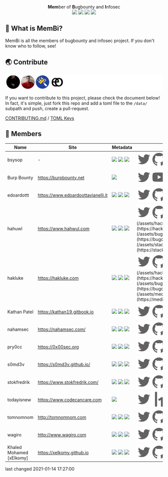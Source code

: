 <p align="center">
  <br>
  <a href=""><img src="https://user-images.githubusercontent.com/13212227/104335303-9cab5080-5536-11eb-8055-d8bf062b4fb1.png" alt="" width="300px;"></a>
  <br>
  <b>Mem</b>ber of <b>B</b>ugbounty and <b>I</b>nfosec
  <br>
  <img src="https://img.shields.io/badge/PRs-welcome-cyan">
  <img src="https://github.com/hahwul/MemBi/workflows/CodeQL/badge.svg">
  <img src="https://github.com/hahwul/MemBi/workflows/Contributors/badge.svg">
  <img src="https://github.com/hahwul/MemBi/workflows/Distribute/badge.svg">
</p>

## 🤔 What is MemBi? 
MemBi is all the members of bugbounty and infosec project. 
If you don't know who to follow, see!

## 🌏 Contribute
![](/CONTRIBUTORS.svg)

If you want to contribute to this project, please check the document below! In fact, it's simple, just fork this repo and add a toml file to the `/data/` subpath and push, create a pull-request.

[CONTRIBUTING.md](/CONTRIBUTING.md) / [TOML Keys](/data/README.md)

## 🌟 Members
| Name | Site | Metadata | Social |
| ------- | ------- | ------- | ------- |
bsysop | - | ![](https://img.shields.io/twitter/follow/bsysop?label=followers&logo=twitter&color=white&logoColor=white&style=flat-square) ![](https://img.shields.io/github/stars/bsysop?logo=gitHub&style=flat-square&color=white&logoColor=white) ![](https://img.shields.io/github/followers/bsysop?logo=gitHub&style=flat-square&color=white&logoColor=white)  | [![](/assets/twitter.svg)](https://twitter.com/bsysop)[![](/assets/github.svg)](https://github.com/bsysop)[![](/assets/hackerone.svg)](https://hackerone.com/bsysop)[![](/assets/bugcrowd.svg)](https://bugcrowd.com/bsysop) |
Burp Bounty | https://burpbounty.net | ![](https://img.shields.io/twitter/follow/BurpBounty?label=followers&logo=twitter&color=white&logoColor=white&style=flat-square)  | [![](/assets/twitter.svg)](https://twitter.com/BurpBounty)[![](/assets/youtube.svg)](https://www.youtube.com/channel/UCSq4R2o9_nGIMHWZ4H98GkQ) |
edoardottt | https://www.edoardoottavianelli.it | ![](https://img.shields.io/twitter/follow/edoardottt2?label=followers&logo=twitter&color=white&logoColor=white&style=flat-square) ![](https://img.shields.io/github/stars/edoardottt?logo=gitHub&style=flat-square&color=white&logoColor=white) ![](https://img.shields.io/github/followers/edoardottt?logo=gitHub&style=flat-square&color=white&logoColor=white)  | [![](/assets/twitter.svg)](https://twitter.com/edoardottt2)[![](/assets/github.svg)](https://github.com/edoardottt)[![](/assets/youtube.svg)](https://www.youtube.com/channel/UCBoJMSbkCGdardyMyuYNyHA)[![](/assets/instagram.svg)](https://instagram.com/edoardottt)[![](/assets/hackerone.svg)](https://hackerone.com/edaordottt)[![](/assets/bugcrowd.svg)](https://bugcrowd.com/edoardottt) |
hahuwl | https://www.hahwul.com | ![](https://img.shields.io/twitter/follow/hahwul?label=followers&logo=twitter&color=white&logoColor=white&style=flat-square) ![](https://img.shields.io/github/stars/hahwul?logo=gitHub&style=flat-square&color=white&logoColor=white) ![](https://img.shields.io/github/followers/hahwul?logo=gitHub&style=flat-square&color=white&logoColor=white)  | [![](/assets/twitter.svg)](https://twitter.com/hahwul)[![](/assets/github.svg)](https://github.com/hahwul)[![](/assets/youtube.svg)](http://youtube.com/c/하훌)[![](/assets/instagram.svg)](https://instagram.com/hahwul_)[![](/assets/hackerone.svg)](https://hackerone.com/hahwul)[![](/assets/bugcrowd.svg)](https://bugcrowd.com/hahwul)[![](/assets/stackoverflow.svg)](https://stackoverflow.com/users/11547708/hahwul) |
hakluke | https://hakluke.com | ![](https://img.shields.io/twitter/follow/hakluke?label=followers&logo=twitter&color=white&logoColor=white&style=flat-square) ![](https://img.shields.io/github/stars/hakluke?logo=gitHub&style=flat-square&color=white&logoColor=white) ![](https://img.shields.io/github/followers/hakluke?logo=gitHub&style=flat-square&color=white&logoColor=white)  | [![](/assets/twitter.svg)](https://twitter.com/hakluke)[![](/assets/github.svg)](https://github.com/hakluke)[![](/assets/youtube.svg)](https://www.youtube.com/hakluke)[![](/assets/instagram.svg)](https://instagram.com/hakluke_)[![](/assets/hackerone.svg)](https://hackerone.com/hakluke)[![](/assets/bugcrowd.svg)](https://bugcrowd.com/hakluke)[![](/assets/medium.svg)](https://medium.com/@hakluke) |
Kathan Patel | https://kathan19.gitbook.io | ![](https://img.shields.io/twitter/follow/KathanP19?label=followers&logo=twitter&color=white&logoColor=white&style=flat-square) ![](https://img.shields.io/github/stars/KathanP19?logo=gitHub&style=flat-square&color=white&logoColor=white) ![](https://img.shields.io/github/followers/KathanP19?logo=gitHub&style=flat-square&color=white&logoColor=white)  | [![](/assets/twitter.svg)](https://twitter.com/KathanP19)[![](/assets/github.svg)](https://github.com/KathanP19) |
nahamsec | https://nahamsec.com/ | ![](https://img.shields.io/twitter/follow/nahamsec?label=followers&logo=twitter&color=white&logoColor=white&style=flat-square) ![](https://img.shields.io/github/stars/nahamsec?logo=gitHub&style=flat-square&color=white&logoColor=white) ![](https://img.shields.io/github/followers/nahamsec?logo=gitHub&style=flat-square&color=white&logoColor=white)  | [![](/assets/twitter.svg)](https://twitter.com/nahamsec)[![](/assets/github.svg)](https://github.com/nahamsec)[![](/assets/youtube.svg)](https://www.youtube.com/c/nahamsec)[![](/assets/instagram.svg)](https://instagram.com/nahamsec)[![](/assets/facebook.svg)](https://facebook.com/nahamsec1)[![](/assets/hackerone.svg)](https://hackerone.com/nahamsec)[![](/assets/bugcrowd.svg)](https://bugcrowd.com/Nahamsec) |
pry0cc | https://0x00sec.org | ![](https://img.shields.io/twitter/follow/pry0cc?label=followers&logo=twitter&color=white&logoColor=white&style=flat-square) ![](https://img.shields.io/github/stars/pry0cc?logo=gitHub&style=flat-square&color=white&logoColor=white) ![](https://img.shields.io/github/followers/pry0cc?logo=gitHub&style=flat-square&color=white&logoColor=white)  | [![](/assets/twitter.svg)](https://twitter.com/pry0cc)[![](/assets/github.svg)](https://github.com/pry0cc)[![](/assets/hackerone.svg)](https://hackerone.com/pry0cc) |
s0md3v | https://s0md3v.github.io/ | ![](https://img.shields.io/twitter/follow/s0md3v?label=followers&logo=twitter&color=white&logoColor=white&style=flat-square) ![](https://img.shields.io/github/stars/s0md3v?logo=gitHub&style=flat-square&color=white&logoColor=white) ![](https://img.shields.io/github/followers/s0md3v?logo=gitHub&style=flat-square&color=white&logoColor=white)  | [![](/assets/twitter.svg)](https://twitter.com/s0md3v)[![](/assets/github.svg)](https://github.com/s0md3v)[![](/assets/instagram.svg)](https://instagram.com/s0md3v)[![](/assets/facebook.svg)](https://facebook.com/somdev.sangwan) |
stokfredrik | https://www.stokfredrik.com/ | ![](https://img.shields.io/twitter/follow/stokfredrik?label=followers&logo=twitter&color=white&logoColor=white&style=flat-square) ![](https://img.shields.io/github/stars/stokfredrik?logo=gitHub&style=flat-square&color=white&logoColor=white) ![](https://img.shields.io/github/followers/stokfredrik?logo=gitHub&style=flat-square&color=white&logoColor=white)  | [![](/assets/twitter.svg)](https://twitter.com/stokfredrik)[![](/assets/github.svg)](https://github.com/stokfredrik)[![](/assets/youtube.svg)](https://youtube.com/stokfredrik)[![](/assets/instagram.svg)](https://instagram.com/stokfredrik)[![](/assets/hackerone.svg)](https://hackerone.com/stok)[![](/assets/bugcrowd.svg)](https://bugcrowd.com/stok) |
todayisnew | https://www.codecancare.com | ![](https://img.shields.io/twitter/follow/codecancare?label=followers&logo=twitter&color=white&logoColor=white&style=flat-square)  | [![](/assets/twitter.svg)](https://twitter.com/codecancare)[![](/assets/hackerone.svg)](https://hackerone.com/todayisnew)[![](/assets/bugcrowd.svg)](https://bugcrowd.com/todayisnew) |
tomnomnom | http://tomnomnom.com | ![](https://img.shields.io/twitter/follow/tomnomnom?label=followers&logo=twitter&color=white&logoColor=white&style=flat-square) ![](https://img.shields.io/github/stars/tomnomnom?logo=gitHub&style=flat-square&color=white&logoColor=white) ![](https://img.shields.io/github/followers/tomnomnom?logo=gitHub&style=flat-square&color=white&logoColor=white)  | [![](/assets/twitter.svg)](https://twitter.com/tomnomnom)[![](/assets/github.svg)](https://github.com/tomnomnom)[![](/assets/hackerone.svg)](https://hackerone.com/tomnomnom)[![](/assets/bugcrowd.svg)](https://bugcrowd.com/tomnomnom) |
wagiro | http://www.wagiro.com | ![](https://img.shields.io/twitter/follow/egarme?label=followers&logo=twitter&color=white&logoColor=white&style=flat-square) ![](https://img.shields.io/github/stars/wagiro?logo=gitHub&style=flat-square&color=white&logoColor=white) ![](https://img.shields.io/github/followers/wagiro?logo=gitHub&style=flat-square&color=white&logoColor=white)  | [![](/assets/twitter.svg)](https://twitter.com/egarme)[![](/assets/github.svg)](https://github.com/wagiro)[![](/assets/bugcrowd.svg)](https://bugcrowd.com/egarme) |
Khaled Mohamed [xElkomy] | https://xelkomy.github.io | ![](https://img.shields.io/twitter/follow/0xElkomy?label=followers&logo=twitter&color=white&logoColor=white&style=flat-square) ![](https://img.shields.io/github/stars/xElkomy?logo=gitHub&style=flat-square&color=white&logoColor=white) ![](https://img.shields.io/github/followers/xElkomy?logo=gitHub&style=flat-square&color=white&logoColor=white)  | [![](/assets/twitter.svg)](https://twitter.com/0xElkomy)[![](/assets/github.svg)](https://github.com/xElkomy)[![](/assets/youtube.svg)](hhttps://www.youtube.com/channel/UCLPK_RAwsEF3lAO68QUP_Qw)[![](/assets/hackerone.svg)](https://hackerone.com/0xelkomy)[![](/assets/bugcrowd.svg)](https://bugcrowd.com/xelkomy) |


last changed 2021-01-14 17:27:00